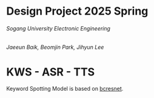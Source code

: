 # Design Project 2025 Spring
###### Sogang University Electronic Engineering 
###### Jaeeun Baik, Beomjin Park, Jihyun Lee
# KWS - ASR - TTS
Keyword Spotting Model is based on [bcresnet](https://github.com/Qualcomm-AI-research/bcresnet).